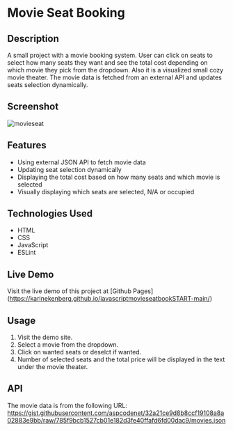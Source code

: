 # Movie Seat Booking

## Description
A small project with a movie booking system. User can click on seats to select how many seats they want 
and see the total cost depending on which movie they pick from the dropdown. Also it is a visualized small 
cozy movie theater. The movie data is fetched from an external API and updates seats selection dynamically.

## Screenshot
![movieseat](https://github.com/user-attachments/assets/f5142d9f-60a9-4deb-bf3f-001894d809a1)


## Features
- Using external JSON API to fetch movie data
- Updating seat selection dynamically
- Displaying the total cost based on how many seats and which movie is selected
- Visually displaying which seats are selected, N/A or occupied

## Technologies Used
- HTML
- CSS
- JavaScript
- ESLint 

## Live Demo
Visit the live demo of this project at [Github Pages] (https://karinekenberg.github.io/javascriptmovieseatbookSTART-main/)

## Usage
1. Visit the demo site.
2. Select a movie from the dropdown.
3. Click on wanted seats or deselct if wanted.
4. Number of selected seats and the total price will be displayed in the text under the movie theater.

## API
The movie data is from the following URL: https://gist.githubusercontent.com/aspcodenet/32a21ce9d8b8ccf19108a8a02883e9bb/raw/785f9bcb1527cb01e182d3fe40ffafd6fd00dac9/movies.json

